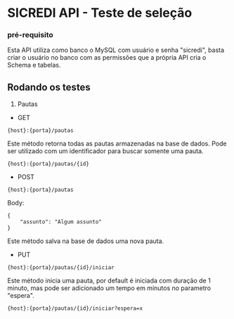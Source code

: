 # SICREDI API - Teste de seleção

### pré-requisito
Esta API utiliza como banco o MySQL com usuário e senha "sicredi", basta criar o usuário no banco com as permissões que a própria API cria o Schema e tabelas.

## Rodando os testes

1. Pautas

- GET
   
```{host}:{porta}/pautas```

Este método retorna todas as pautas armazenadas na base de dados.
Pode ser utilizado com um identificador para buscar somente uma pauta.

```{host}:{porta}/pautas/{id}```

- POST

```{host}:{porta}/pautas```

Body:
```
{
    "assunto": "Algum assunto"
}
```

Este método salva na base de dados uma nova pauta.

- PUT

```{host}:{porta}/pautas/{id}/iniciar```

Este método inicia uma pauta, por default é iniciada com duração de 1 minuto, mas pode ser adicionado um tempo em minutos no parametro "espera".

```{host}:{porta}/pautas/{id}/iniciar?espera=x```
